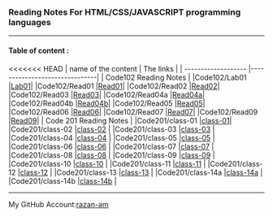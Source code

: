 ### **Reading Notes For HTML/CSS/JAVASCRIPT programming languages**
----------------------------------------------------------

#### **Table of content :**

<<<<<<< HEAD
| name of the content |                The links      |
| ------------------- |-------------------------------|
|              Code102 Reading Notes                  |
|Code102/Lab01        |[Lab01](https://razan-am.github.io/reading-notes/Code102/Lab01)|
|Code102/Read01       |[Read01](https://razan-am.github.io/reading-notes/Code102/Read:%2001)|
|Code102/Read02       |[Read02](https://razan-am.github.io/reading-notes/Code102/Read:%2002)|
|Code102/Read03       |[Read03](https://razan-am.github.io/reading-notes/Code102/Read:%2003)|
|Code102/Read04a      |[Read04a](https://razan-am.github.io/reading-notes/Code102/Read:%2004a)|
|Code102/Read04b      |[Read04b](https://razan-am.github.io/reading-notes/Code102/Read:%2004b)|
|Code102/Read05       |[Read05](https://razan-am.github.io/reading-notes/Code102/Read:%2005)|
|Code102/Read06       |[Read06](https://razan-am.github.io/reading-notes/Code102/Read:%2006)|
|Code102/Read07       |[Read07](https://razan-am.github.io/reading-notes/Code102/Read:%2007)|
|Code102/Read09       |[Read09](https://razan-am.github.io/reading-notes/Code102/Read:%2009)|
|               Code  201 Reading Notes               |
|Code201/class-01     |[class-01](https://razan-am.github.io/reading-notes/Code201/class-01)|
|Code201/class-02     |[class-02]()                   |
|Code201/class-03     |[class-03]()                   |
|Code201/class-04     |[class-04]()                   |
|Code201/class-05     |[class-05]()                   |
|Code201/class-06     |[class-06]()                   |
|Code201/class-07     |[class-07]()                   |
|Code201/class-08     |[class-08]()                   |
|Code201/class-09     |[class-09]()                   |
|Code201/class-10     |[class-10]()                   |
|Code201/class-11     |[class-11]()                   |
|Code201/class-12     |[class-12]()                   |
|Code201/class-13     |[class-13]()                   |
|Code201/class-14a    |[class-14a]()                  |
|Code201/class-14b    |[class-14b]()                  |






------------------------------------------------------------------------------------------------------------------------

My GitHub Account:[razan-am](https://github.com/Razan-am/reading-notes)